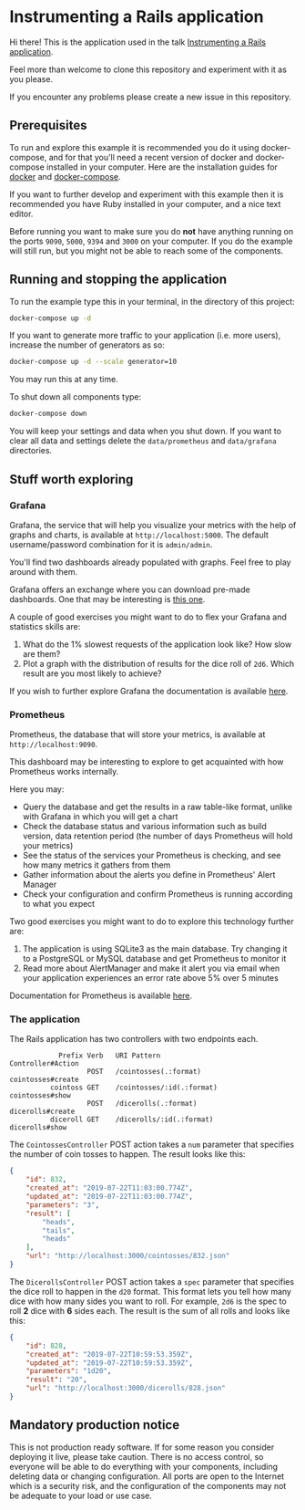 # Instrumenting a Rails application

Hi there! This is the application used in the talk [Instrumenting a Rails application](https://ethereal.io/2019-07-22/instrumenting-a-rails-application/).

Feel more than welcome to clone this repository and experiment with it as you please.

If you encounter any problems please create a new issue in this repository.

## Prerequisites 

To run and explore this example it is recommended you do it using docker-compose, and for that you'll need a recent version of docker and docker-compose installed in your computer. Here are the installation guides for [docker](https://docs.docker.com/install/) and [docker-compose](https://docs.docker.com/compose/install/).

If you want to further develop and experiment with this example then it is recommended you have Ruby installed in your computer, and a nice text editor.

Before running you want to make sure you do **not** have anything running on the ports `9090`, `5000`, `9394` and `3000` on your computer. If you do the example will still run, but you might not be able to reach some of the components.

## Running and stopping the application

To run the example type this in your terminal, in the directory of this project:

```bash
docker-compose up -d
```

If you want to generate more traffic to your application (i.e. more users), increase the number of generators as so:

```bash
docker-compose up -d --scale generator=10
```

You may run this at any time.

To shut down all components type:

```bash
docker-compose down
```

You will keep your settings and data when you shut down. If you want to clear all data and settings delete the `data/prometheus` and `data/grafana` directories.


## Stuff worth exploring

### Grafana

Grafana, the service that will help you visualize your metrics with the help of graphs and charts, is available at `http://localhost:5000`. The default username/password combination for it is `admin/admin`.

You'll find two dashboards already populated with graphs. Feel free to play around with them.

Grafana offers an exchange where you can download pre-made dashboards. One that may be interesting is [this one](https://grafana.com/grafana/dashboards/10306).

A couple of good exercises you might want to do to flex your Grafana and statistics skills are:

1. What do the 1% slowest requests of the application look like? How slow are them?
1. Plot a graph with the distribution of results for the dice roll of `2d6`. Which result are you most likely to achieve?

If you wish to further explore Grafana the documentation is available [here](https://grafana.com/docs/).


### Prometheus

Prometheus, the database that will store your metrics, is available at `http://localhost:9090`. 

This dashboard may be interesting to explore to get acquainted with how Prometheus works internally.

Here you may:

* Query the database and get the results in a raw table-like format, unlike with Grafana in which you will get a chart
* Check the database status and various information such as build version, data retention period (the number of days Prometheus will hold your metrics)
* See the status of the services your Prometheus is checking, and see how many metrics it gathers from them
* Gather information about the alerts you define in Prometheus' Alert Manager
* Check your configuration and confirm Prometheus is running according to what you expect

Two good exercises you might want to do to explore this technology further are:

1. The application is using SQLite3 as the main database. Try changing it to a PostgreSQL or MySQL database and get Prometheus to monitor it
1. Read more about AlertManager and make it alert you via email when your application experiences an error rate above 5% over 5 minutes

Documentation for Prometheus is available [here](https://prometheus.io/docs/).


### The application

The Rails application has two controllers with two endpoints each.

```
            Prefix Verb   URI Pattern                            Controller#Action
                   POST   /cointosses(.:format)                  cointosses#create
          cointoss GET    /cointosses/:id(.:format)              cointosses#show
                   POST   /dicerolls(.:format)                   dicerolls#create
          diceroll GET    /dicerolls/:id(.:format)               dicerolls#show
```

The `CointossesController` POST action takes a `num` parameter that specifies the number of coin tosses to happen. The result looks like this:

```json
{
    "id": 832,
    "created_at": "2019-07-22T11:03:00.774Z",
    "updated_at": "2019-07-22T11:03:00.774Z",
    "parameters": "3",
    "result": [
        "heads",
        "tails",
        "heads"
    ],
    "url": "http://localhost:3000/cointosses/832.json"
}
```

The `DicerollsController` POST action takes a `spec` parameter that specifies the dice roll to happen in the `d20` format. This format lets you tell how many dice with how many sides you want to roll. For example, `2d6` is the spec to roll **2** dice with **6** sides each. The result is the sum of all rolls and looks like this:

```json
{
    "id": 828,
    "created_at": "2019-07-22T10:59:53.359Z",
    "updated_at": "2019-07-22T10:59:53.359Z",
    "parameters": "1d20",
    "result": "20",
    "url": "http://localhost:3000/dicerolls/828.json"
}
```

## Mandatory production notice

This is not production ready software. If for some reason you consider deploying it live, please take caution. There is no access control, so everyone will be able to do everything with your components, including deleting data or changing configuration. All ports are open to the Internet which is a security risk, and the configuration of the components may not be adequate to your load or use case.
